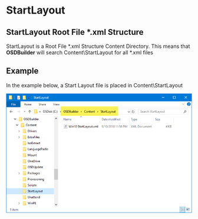 # StartLayout

## StartLayout Root File \*.xml Structure

StartLayout is a Root File \*.xml Structure Content Directory.  This means that **OSDBuilder** will search Content\StartLayout for all \*.xml files

## Example

In the example below, a Start Layout file is placed in Content\StartLayout

![](../../../../.gitbook/assets/image%20%28187%29.png)



